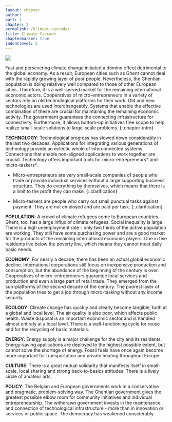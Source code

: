 ```yaml
---
layout: chapter
author: 
part: 1
chapter: 2
permalink: /klimaat-cascade/
title: Climate Cascade
chaptermarker: true
indentlevel: 2
---
```


<a href="{{ site.baseurl }}/images/Ruimte_4.jpg" data-lightbox="Klimaat Cascade"><img src="{{ site.baseurl }}/images/Ruimte_4.jpg"></a>

Fast and persevering climate change initiated a domino effect detrimental to the global economy. As a result, European cities such as Ghent cannot deal with the rapidly growing layer of poor people. Nevertheless, the Ghentian population is doing relatively well compared to those of other European cities. Therefore, it is a well-served market for the remaining international economic actors. Cooperatives of micro-entrepreneurs in a variety of sectors rely on old technological platforms for their work. Old and new technologies are used interchangeably. Systems that enable the effective combination of these are crucial for maintaining the remaining economic activity. The government guarantees the connecting infrastructure for connectivity. Furthermore, it allows bottom-up initiatives free scope to help realize small-scale solutions to large-scale problems.
{:.chapter-intro}

**TECHNOLOGY**: Technological progress has slowed down considerably in the last two decades. Applications for integrating various generations of technology provide an eclectic whole of interconnected systems. Connections that enable non-aligned applications to work together are crucial. Technology offers important tools for <span class="need-clarification">micro-entrepreneurs*</span> and <span class="need-clarification">micro-taskers*</span>.

* Micro-entrepreneurs are very small-scale companies of people who trade or provide individual services without a large supporting business structure. They do everything by themselves, which means that there is a limit to the profit they can make.
{:.clarification}

* Micro-taskers are people who carry out small punctual tasks against payment. They are not employed and are paid per task.
{:.clarification}

**POPULATION**: A crowd of climate refugees come to European countries. Ghent, too, has a large influx of climate refugees. Social inequality is large. There is a high unemployment rate - only two thirds of the active population are working. They still have some purchasing power and are a good market for the products of the remaining international economic players. One in five residents live below the poverty line, which means they cannot meet daily basic needs.

**ECONOMY**: For nearly a decade, there has been an actual global economic decline. International corporations still focus on inexpensive production and consumption, but the abundance of the beginning of the century is over. Cooperatives of micro-entrepreneurs guarantee local services and production and even a large part of retail trade. They emerged from the sub-platforms of the second decade of the century. The poorest layer of the population tries to get a job through micro-tasking without any income security.

**ECOLOGY**: Climate change has quickly and clearly become tangible, both at a global and local level. The air quality is also poor, which affects public health. Waste disposal is an important economic sector and is handled almost entirely at a local level. There is a well-functioning cycle for reuse and for the recycling of basic materials.

**ENERGY**: Energy supply is a major challenge for the city and its residents. Energy-saving applications are deployed to the highest possible extent, but cannot solve the shortage of energy. Fossil fuels have once again become more important for transportation and private heating throughout Europe.

**CULTURE**: There is a great mutual solidarity that manifests itself in small-scale, local sharing and strong back-to-basics attitudes. There is a lively circle of amateur arts.

**POLICY**: The Belgian and European governments work in a conservative and pragmatic, problem-solving way. The Ghentian government gives the greatest possible elbow room for community initiatives and individual entrepreneurship. The withdrawn government invests in the maintenance and connection of technological infrastructure - more than in innovation or services or public space. The democracy has weakened considerably.
